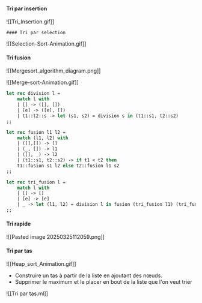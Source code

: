 #### Tri par insertion
![[Tri_Insertion.gif]]

	#### Tri par selection
![[Selection-Sort-Animation.gif]]

#### Tri fusion
![[Mergesort_algorithm_diagram.png]]

![[Merge-sort-Animation.gif]]
```OCaml
let rec division l = 
	match l with
	| [] -> ([], [])
	| [e] -> ([e], [])
	| t1::t2::s -> let (s1, s2) = division s in (t1::s1, t2::s2)
;;

let rec fusion l1 l2 =
	match (l1, l2) with
	| ([],[]) -> []
	| (_, []) -> l1
	| ([], _) -> l2
	| (t1::s1, t2::s2) -> if t1 < t2 then 
	t1::fusion s1 l2 else t2::fusion l1 s2
;;

let rec tri_fusion l = 
	match l with
	| [] -> []
	| [e] -> [e]
	| _ -> let (l1, l2) = division l in fusion (tri_fusion l1) (tri_fusion l2)
;;

```

#### Tri rapide
![[Pasted image 20250325112059.png]]

#### Tri par tas
![[Heap_sort_Animation.gif]]
- Construire un tas à partir de la liste en ajoutant des nœuds.
- Supprimer le maximum et le placer en bout de la liste que l'on veut trier

![[Tri par tas.ml]]
